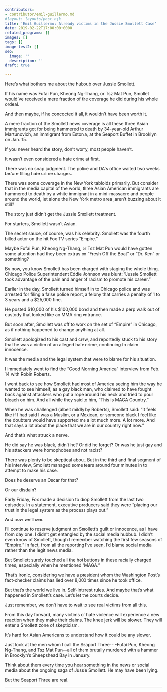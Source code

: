 ```yaml
---
contributors:
- contributor/emil-guillermo.md
#layout: layouts/post.njk
title: 'Emil Guillermo: Already victims in the Jussie Smollett Case'
date: 2019-02-22T17:00:00+0000
related_programs: []
images: []
tags: []
image-test2: []
seo:
  image: ''
  description: ''
draft: true

---
```

Here’s what bothers me about the hubbub over Jussie Smollett.

If his name was Fufai Pun, Kheong Ng-Thang, or Tsz Mat Pun, Smollet would’ve received a mere fraction of the coverage he did during his whole ordeal.

And then maybe, if he concocted it all, it wouldn’t have been worth it.

A mere fraction of the Smollett news coverage is all these three Asian immigrants got for being hammered to death by 34-year-old Arthur Martunovich, an immigrant from Estonia, at the Seaport Buffet in Brooklyn on Jan. 15.

If you never heard the story, don’t worry, most people haven’t.

It wasn’t even considered a hate crime at first.

There was no snap judgment. The police and DA's office waited two weeks before filing hate crime charges.

There was some coverage in the New York tabloids primarily. But consider that in the media capital of the world, three Asian American immigrants are hammered to death by a white immigrant in a mini-massacre and people around the world, let alone the New York metro area ,aren’t buzzing about it still?

The story just didn’t get the Jussie Smollett treatment.

For starters, Smollett wasn’t Asian.

The secret sauce, of course, was his celebrity. Smollett was the fourth billed actor on the hit Fox TV series “Empire.”

Maybe Fufai Pun, Kheong Ng-Thang, or Tsz Mat Pun would have gotten some attention had they been extras on “Fresh Off the Boat” or “Dr. Ken” or something?

By now, you know  Smollett has been charged with staging the whole thing. Chicago Police Superintendent Eddie Johnson was blunt: “Jussie Smollett took advantage of the pain and anger of racism to promote his career.”

Earlier in the day, Smollett turned himself in to Chicago police and was arrested for filing a false police report, a felony that carries a penalty of 1 to 3 years and a $25,000 fine.

He posted $10,000 of his $100,000 bond  and then made a perp walk out of custody that looked like an MMA ring entrance.

But soon after, Smollett was off to work on the set of “Empire” in Chicago, as if nothing happened to change anything at all.

Smollett apologized to his cast and crew, and reportedly stuck to his story  that he was a victim of an alleged hate crime, continuing to claim innocence.

It was the media and the legal system that were to blame for his situation.

I immediately went to find the “Good Morning America” interview from Feb. 14 with Robin Roberts.

I went back to see how Smollett had most of America seeing him the way he wanted to see himself, as a gay black man, who claimed to have fought back against attackers who put a rope around his neck and tried to pour bleach on him. And all while they said to him, “This is MAGA Country.”

When he was challenged (albeit mildly by Roberts), Smollett said: “It feels like if I had said I was a Muslim, or a Mexican, or someone black I feel like the doubters would have supported me a lot much more. A lot more. And that says a lot about the place that we are in our country right now.”

And that’s what struck a nerve.

He did say he was black, didn’t he?  Or did he forget? Or was he just gay and his attackers were homophobes and not racist?

There was plenty to be skeptical about. But in the third and final segment of his interview, Smollett managed some tears around four minutes in to attempt to make his case.

Does he deserve an Oscar for that?

Or our disdain?

Early Friday, Fox made a decision to drop Smollett from the last two episodes. In a statement, executive producers said they were “placing our trust in the legal system as the process plays out.”

And now we’ll see.

I’ll continue to reserve judgment on Smollett’s guilt or innocence, as I have from day one.  I didn’t get entangled by the social media hubbub. I didn’t even know of Smollett, though I remember watching the first few seasons of “Empire.”  In fact, from all the reporting I’ve seen, I’d blame social media rather than the legit news media.

But Smollett surely touched all the hot buttons in these racially charged times, especially when he mentioned “MAGA.”

That’s ironic, considering we have a president whom the Washington Post’s fact-checker claims has lied over 8,000 times since he took office.

But that’s the world we live in. Self-interest rules. And maybe that’s what happened in Smollett’s case. Let’s let the courts decide.

Just remember, we don’t have to wait to see real victims from all this.

From this day forward, many victims of hate violence will experience a new reaction when they make their claims. The knee jerk will be slower. They will enter a Smollett zone of skepticism.

It’s hard for Asian Americans to understand how it could be any slower.

Just look at the men whom I call the Seaport Three-- -Fufai Pun, Kheong Ng-Thang, and Tsz Mat Pun—all of them brutally murdered with a hammer in Brooklyn’s Sheepshead Bay in January.

Think about them every time you hear something in the news or social media about the ongoing saga of Jussie Smollett. He may have been lying.

But the Seaport Three are real.

 *     *     *
